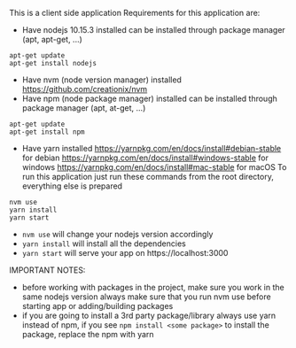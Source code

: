 This is a client side application
Requirements for this application are: 
* Have nodejs 10.15.3 installed
can be installed through package manager (apt, apt-get, ...)
```
apt-get update
apt-get install nodejs
```
* Have nvm (node version manager) installed
https://github.com/creationix/nvm
* Have npm (node package manager) installed
can be installed through package manager (apt, at-get, ...)
```
apt-get update
apt-get install npm
```
* Have yarn installed
https://yarnpkg.com/en/docs/install#debian-stable for debian
https://yarnpkg.com/en/docs/install#windows-stable for windows
https://yarnpkg.com/en/docs/install#mac-stable for macOS
To run this application just run these commands from the root directory, everything else is prepared

```
nvm use
yarn install
yarn start
```

* `nvm use` will change your nodejs version accordingly
* `yarn install` will install all the dependencies
* `yarn start` will serve your app on https://localhost:3000

IMPORTANT NOTES:
* before working with packages in the project, make sure you work in the same nodejs version
  always make sure that you run nvm use before starting app or adding/building packages
* if you are going to install a 3rd party package/library always use yarn instead of npm,
  if you see `npm install <some package>` to install the package, replace the npm with yarn
